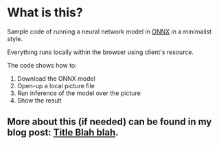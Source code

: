 # What is this?

Sample code of running a neural network model in [ONNX](https://onnx.ai) in a minimalist style.

Everything runs locally within the browser using client's resource. 

The code shows how to:

1. Download the ONNX model
1. Open-up a local picture file
1. Run inference of the model over the picture
1. Show the result

## More about this (if needed) can be found in my blog post: [Title Blah blah](). 

